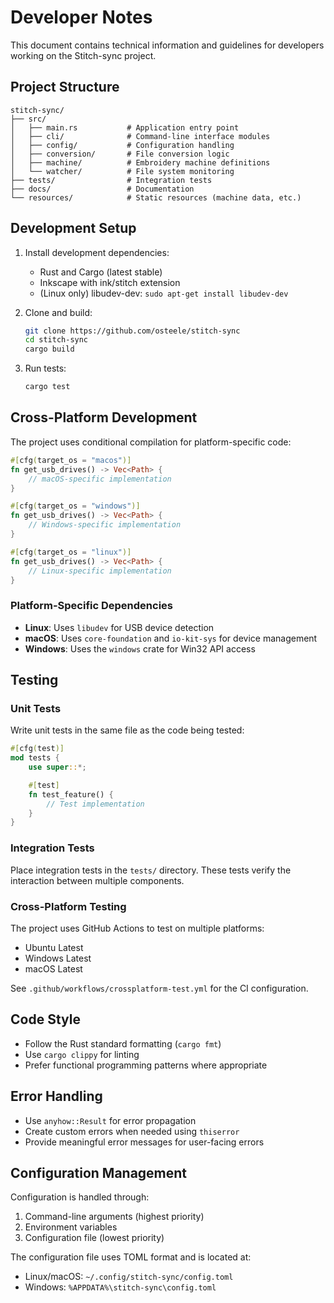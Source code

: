 # Developer Notes

This document contains technical information and guidelines for developers working on the Stitch-sync project.

## Project Structure

```text
stitch-sync/
├── src/
│   ├── main.rs           # Application entry point
│   ├── cli/              # Command-line interface modules
│   ├── config/           # Configuration handling
│   ├── conversion/       # File conversion logic
│   ├── machine/          # Embroidery machine definitions
│   └── watcher/          # File system monitoring
├── tests/                # Integration tests
├── docs/                 # Documentation
└── resources/            # Static resources (machine data, etc.)
```

## Development Setup

1. Install development dependencies:
   - Rust and Cargo (latest stable)
   - Inkscape with ink/stitch extension
   - (Linux only) libudev-dev: `sudo apt-get install libudev-dev`

2. Clone and build:
   ```bash
   git clone https://github.com/osteele/stitch-sync
   cd stitch-sync
   cargo build
   ```

3. Run tests:
   ```bash
   cargo test
   ```

## Cross-Platform Development

The project uses conditional compilation for platform-specific code:

```rust
#[cfg(target_os = "macos")]
fn get_usb_drives() -> Vec<Path> {
    // macOS-specific implementation
}

#[cfg(target_os = "windows")]
fn get_usb_drives() -> Vec<Path> {
    // Windows-specific implementation
}

#[cfg(target_os = "linux")]
fn get_usb_drives() -> Vec<Path> {
    // Linux-specific implementation
}
```

### Platform-Specific Dependencies

- **Linux**: Uses `libudev` for USB device detection
- **macOS**: Uses `core-foundation` and `io-kit-sys` for device management
- **Windows**: Uses the `windows` crate for Win32 API access

## Testing

### Unit Tests

Write unit tests in the same file as the code being tested:

```rust
#[cfg(test)]
mod tests {
    use super::*;

    #[test]
    fn test_feature() {
        // Test implementation
    }
}
```

### Integration Tests

Place integration tests in the `tests/` directory. These tests verify the interaction between multiple components.

### Cross-Platform Testing

The project uses GitHub Actions to test on multiple platforms:
- Ubuntu Latest
- Windows Latest
- macOS Latest

See `.github/workflows/crossplatform-test.yml` for the CI configuration.

## Code Style

- Follow the Rust standard formatting (`cargo fmt`)
- Use `cargo clippy` for linting
- Prefer functional programming patterns where appropriate

## Error Handling

- Use `anyhow::Result` for error propagation
- Create custom errors when needed using `thiserror`
- Provide meaningful error messages for user-facing errors

## Configuration Management

Configuration is handled through:
1. Command-line arguments (highest priority)
2. Environment variables
3. Configuration file (lowest priority)

The configuration file uses TOML format and is located at:
- Linux/macOS: `~/.config/stitch-sync/config.toml`
- Windows: `%APPDATA%\stitch-sync\config.toml`
